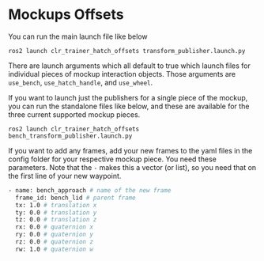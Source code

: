 # Mockups Offsets

You can run the main launch file like below

```ros2 launch clr_trainer_hatch_offsets transform_publisher.launch.py```

There are launch arguments which all default to true which launch files for individual pieces of mockup interaction objects. Those arguments are `use_bench`, `use_hatch_handle`, and `use_wheel`.

If you want to launch just the publishers for a single piece of the mockup, you can run the standalone files like below, and these are available for the three current supported mockup pieces.

```ros2 launch clr_trainer_hatch_offsets bench_transform_publisher.launch.py```

If you want to add any frames, add your new frames to the yaml files in the config folder for your respective mockup piece. You need these parameters. Note that the `-` makes this a vector (or list), so you need that on the first line of your new waypoint.

```bash
- name: bench_approach # name of the new frame
  frame_id: bench_lid # parent frame
  tx: 1.0 # translation x
  ty: 0.0 # translation y
  tz: 0.0 # translation z
  rx: 0.0 # quaternion x
  ry: 0.0 # quaternion y
  rz: 0.0 # quaternion z
  rw: 1.0 # quaternion w
```
